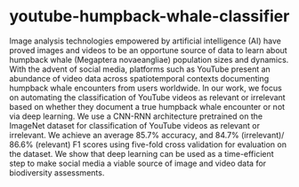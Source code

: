 # youtube-humpback-whale-classifier

Image analysis technologies empowered by artificial intelligence (AI) have proved 
images and videos to be an opportune source of data to learn about humpback whale (Megaptera novaeangliae) population sizes and dynamics. 
With the advent of social media, platforms such as YouTube present an abundance of video data across spatiotemporal contexts documenting 
humpback whale encounters from users worldwide. In our work, we focus on automating the classification of YouTube videos as relevant or 
irrelevant based on whether they document a true humpback whale encounter or not via deep learning. We use a CNN-RNN architecture pretrained
on the ImageNet dataset for classification of YouTube videos as relevant or irrelevant. We achieve an average  85.7\% accuracy, 
and 84.7\% (irrelevant)/ 86.6\% (relevant) F1 scores using five-fold cross validation for evaluation on the dataset. 
We show that deep learning can be used as a time-efficient step to make social media a viable source of image and video data for biodiversity 
assessments.

